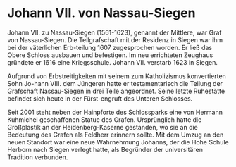 # Johann VII. von Nassau-Siegen

Johann VII. zu Nassau-Siegen (1561-1623), genannt der Mittlere, war Graf von Nassau-Siegen. Die Teilgrafschaft mit der Residenz in Siegen war ihm bei der väterlichen Erb-teilung 1607 zugesprochen worden. Er ließ das Obere Schloss ausbauen und befestigen. Im neu errichteten Zeughaus gründete er 1616 eine Kriegsschule. Johann VII. verstarb 1623 in Siegen.

Aufgrund von Erbstreitigkeiten mit seinem zum Katholizismus konvertierten Sohn Jo-hann VIII. dem Jüngeren hatte er testamentarisch die Teilung der Grafschaft Nassau-Siegen in drei Teile angeordnet. Seine letzte Ruhestätte befindet sich heute in der Fürst-engruft des Unteren Schlosses.

Seit 2001 steht neben der Hainpforte des Schlossparks eine von Hermann Kuhmichel geschaffenen Statue des Grafen. Ursprünglich hatte die Großplastik an der Heidenberg-Kaserne gestanden, wo sie an die Bedeutung des Grafen als Feldherr erinnern sollte. Mit dem Umzug an den neuen Standort war eine neue Wahrnehmung Johanns, der die Hohe Schule Herborn nach Siegen verlegt hatte, als Begründer der universitären Tradition verbunden.
